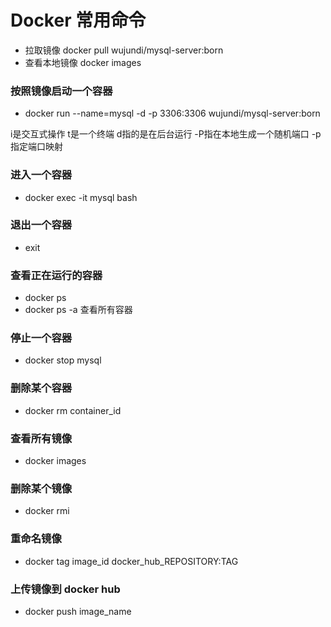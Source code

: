 # Docker 常用命令

* 拉取镜像 docker pull wujundi/mysql-server:born
* 查看本地镜像 docker images
### 按照镜像启动一个容器 
* docker run --name=mysql  -d -p 3306:3306 wujundi/mysql-server:born

i是交互式操作
t是一个终端
d指的是在后台运行
-P指在本地生成一个随机端口
-p指定端口映射 

### 进入一个容器
* docker exec -it mysql bash

### 退出一个容器
* exit


### 查看正在运行的容器 
* docker ps
* docker ps -a 查看所有容器

### 停止一个容器
* docker stop mysql

### 删除某个容器
* docker rm container_id

### 查看所有镜像
* docker images
### 删除某个镜像
* docker rmi

### 重命名镜像
* docker tag  image_id  docker_hub_REPOSITORY:TAG

### 上传镜像到 docker hub
* docker push  image_name